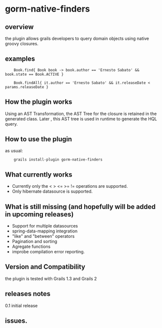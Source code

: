 gorm-native-finders
===================

overview
--------

the plugin allows grails developers to query domain objects using native groovy closures.

examples
--------

		Book.find{ Book book -> book.author == 'Ernesto Sabato' && book.state == Book.ACTIVE }

		Book.findAll{ it.author == 'Ernesto Sabato' && it.releaseDate < params.releaseDate }


How the plugin works
--------------------

Using an AST Transformation, the AST Tree for the closure is retained in the generated class. Later , this AST tree is used in runtime to generate the HQL query.


How to use the plugin
---------------------

as usual:

		grails install-plugin gorm-native-finders


What currently works
--------------------

* Currently only  the < > <= >= != operations are supported.
* Only hibernate datasource is supported.


What is  still missing (and hopefully will be added in upcoming releases)
-------------------------------------------------------------------------

* Support for multiple datasources
* spring-data-mapping integration
* "like" and "between" operators
* Pagination and sorting
* Agregate functions
* improbe compilation error reporting.
 

Version and Compatibility
-------------------------

the plugin is tested with Grails 1.3 and Grails 2


releases notes
--------------

0.1 initial release 

        

issues.
-------




